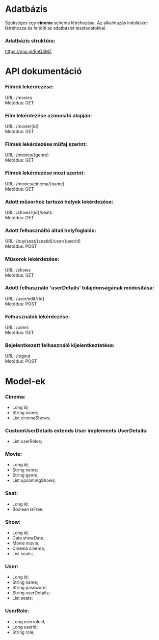 # Adatbázis
Szükséges egy <b>cinema</b> schema létrehozása. Az alkalmazás induláskor létrehozza és feltölti az adatbázist tesztadatokkal.

### Adatbázis struktúra:
https://goo.gl/EaQ4MZ

# API dokumentáció
### Filmek lekérdezése:
  URL: /movies<br />
  Metódus: GET<br />
  
### Film lekérdezése azonosító alapján:
  URL: /movie/{id}<br />
  Metódus: GET<br />
  
### Filmek lekérdezése műfaj szerint:
  URL: /movies/{genre}<br />
  Metódus: GET<br />

### Filmek lekérdezése mozi szerint:
  URL: /movies/cinema/{name}<br />
  Metódus: GET<br />

### Adott műsorhoz tartozó helyek lekérdezése:
  URL: /shows/{id}/seats<br />
  Metódus: GET<br />
  
### Adott felhasználtó általi helyfoglalás:
  URL: /buy/seat/{seatid}/user/{userid}<br />
  Metódus: POST<br />

### Műsorok lekérdezése:
  URL: /shows<br />
  Metódus: GET<br />
  
### Adott felhasználó 'userDetails' tulajdonságának módosítása:
  URL: /user/edit/{id}<br />
  Metódus: POST<br />
  
### Felhasználók lekérdezése:
  URL: /users<br />
  Metódus: GET<br />
  
### Bejelentkezett felhasználó kijelentkeztetése:
  URL: /logout<br />
  Metódus: POST<br />
  
# Model-ek
### Cinema:
  - Long id;
  - String name;
  - List<Show> cinemaShows;

### CustomUserDetails extends User implements UserDetails:
  - List<String> userRoles;

### Movie:
  - Long id;
  - String name;
  - String genre;
  - List<Show> upcomingShows;

### Seat:
  - Long id;
  - Boolean isFree;

### Show:
  - Long id;
  - Date showDate;
  - Movie movie;
  - Cinema cinema;
  - List<Seat> seats;

### User:
  - Long id;
  - String name;
  - String password;
  - String userDetails;
  - List<Seat> seats;

### UserRole:
  - Long userroleid;
  - Long userid;
  - String role;
